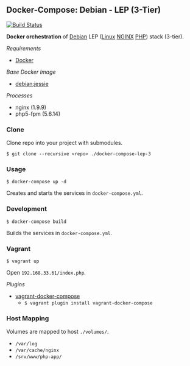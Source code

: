 ## Docker-Compose: Debian - LEP (3-Tier)

[![Build Status](https://travis-ci.org/ericmdev/docker-compose.lep-3.svg?branch=master)](https://travis-ci.org/ericmdev/docker-compose.lep-3)

**Docker orchestration** of [Debian](https://www.debian.org/) LEP ([Linux](https://www.kernel.org/) [NGINX](https://www.nginx.com/) [PHP](http://php.net/)) stack (3-tier).

*Requirements*
- [Docker](https://www.docker.com/)

*Base Docker Image*
- [debian:jessie](https://hub.docker.com/_/debian/)

*Processes*
- nginx (1.9.9)
- php5-fpm (5.6.14)

### Clone

Clone repo into your project with submodules.

    $ git clone --recursive <repo> ./docker-compose-lep-3

### Usage

    $ docker-compose up -d

Creates and starts the services in `docker-compose.yml`.

### Development

    $ docker-compose build

Builds the services in `docker-compose.yml`.

### Vagrant

    $ vagrant up

Open `192.168.33.61/index.php`.

*Plugins*
- [vagrant-docker-compose](https://github.com/leighmcculloch/vagrant-docker-compose)
    - `$ vagrant plugin install vagrant-docker-compose`

### Host Mapping

Volumes are mapped to host `./volumes/`.
- `/var/log`
- `/var/cache/nginx`
- `/srv/www/php-app/`
